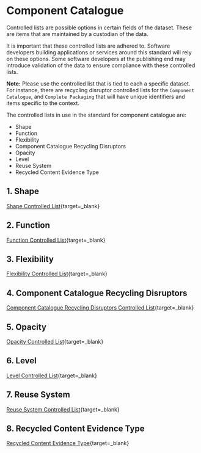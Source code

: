 # Component Catalogue

Controlled lists are possible options in certain fields of the dataset. These are items that are maintained by a custodian of the data.

It is important that these controlled lists are adhered to. Software developers building applications or services around this standard will rely on these options. Some software developers at the publishing end may introduce validation of the data to ensure compliance with these controlled lists.

**Note:** Please use the controlled list that is tied to each a specific dataset. For instance, there are recycling disruptor controlled lists for the `Component Catalogue`, and `Complete Packaging` that will have unique identifiers and items specific to the context.

The controlled lists in use in the standard for component catalogue are:

* Shape
* Function
* Flexibility
* Component Catalogue Recycling Disruptors
* Opacity
* Level
* Reuse System
* Recycled Content Evidence Type

## 1. Shape

[Shape Controlled List](https://github.com/OpenDataManchester/PPP/blob/main/docs/5_Controlled_Lists/5_1_1_Shape.csv){target=_blank}

## 2. Function

[Function Controlled List](https://github.com/OpenDataManchester/PPP/blob/main/docs/5_Controlled_Lists/5_1_2_Function.csv){target=_blank}

## 3. Flexibility

[Flexibility Controlled List](https://github.com/OpenDataManchester/PPP/blob/main/docs/5_Controlled_Lists/5_1_3_Flexibility.csv){target=_blank}

## 4. Component Catalogue Recycling Disruptors

[Component Catalogue Recycling Disruptors Controlled List](https://github.com/OpenDataManchester/PPP/blob/main/docs/5_Controlled_Lists/5_1_4_Component_Catalogue_Recycling_Disruptors.csv){target=_blank}

## 5. Opacity

[Opacity Controlled List](https://github.com/OpenDataManchester/PPP/blob/main/docs/5_Controlled_Lists/5_1_5_Opacity.csv){target=_blank}

## 6. Level

[Level Controlled List](https://github.com/OpenDataManchester/PPP/blob/main/docs/5_Controlled_Lists/5_1_6_Level.csv){target=_blank}

## 7. Reuse System

[Reuse System Controlled List](https://github.com/OpenDataManchester/PPP/blob/main/docs/5_Controlled_Lists/5_1_7_Reuse_System.csv){target=_blank}

## 8. Recycled Content Evidence Type

[Recycled Content Evidence Type](https://github.com/OpenDataManchester/PPP/blob/main/docs/5_Controlled_Lists/5_1_8_Recycled_Evidence_Type.csv){target=_blank}
